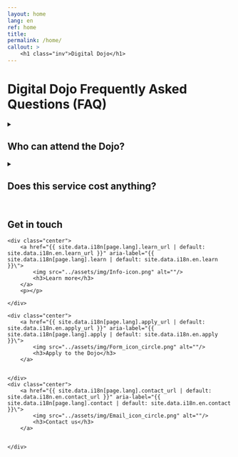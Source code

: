 ```yaml
---
layout: home
lang: en
ref: home
title:  
permalink: /home/
callout: >
    <h1 class="inv">Digital Dojo</h1>
---
```


# Digital Dojo Frequently Asked Questions (FAQ)


<details>
  <summary><h2>Who can attend the Dojo?</h2></summary>
  
  The service is currently only available to teams that work in Employment and Social Development Canada (ESDC), a department of the Government of Canada.
</details>

<details>
  <summary><h2>Does this service cost anything?</h2></summary>
  
  No. Our coaches , facilitators and Dojo staff salaries are all covered under our service's budget, as it helps the department meet its modernization goals.
  The only investment you need to consider is your team's time spent in the Dojo.
</details>







<p><img src="../assets/img/decorative-dots.png" class="dots" role="presentation" alt=""></p>

## Get in touch

<div class="grid-plain">
    
    <div class="center">
        <a href="{{ site.data.i18n[page.lang].learn_url | default: site.data.i18n.en.learn_url }}" aria-label="{{ site.data.i18n[page.lang].learn | default: site.data.i18n.en.learn }}\">
            <img src="../assets/img/Info-icon.png" alt=""/>
            <h3>Learn more</h3>
        </a>
        <p></p>

    </div>
    
    <div class="center">
        <a href="{{ site.data.i18n[page.lang].apply_url | default: site.data.i18n.en.apply_url }}" aria-label="{{ site.data.i18n[page.lang].apply | default: site.data.i18n.en.apply }}\">
            <img src="../assets/img/Form_icon_circle.png" alt=""/>
            <h3>Apply to the Dojo</h3>
        </a>
        

    </div>
    <div class="center">
        <a href="{{ site.data.i18n[page.lang].contact_url | default: site.data.i18n.en.contact_url }}" aria-label="{{ site.data.i18n[page.lang].contact | default: site.data.i18n.en.contact }}\">
            <img src="../assets/img/Email_icon_circle.png" alt=""/>
            <h3>Contact us</h3>
        </a>
        

    </div>

</div>



